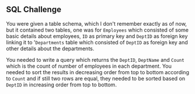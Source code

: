 ## SQL Challenge

You were given a table schema, which I don't remember exactly as of now, but it contained two tables, one was for `Employees` which consisted of some basic details about employees, `ID` as primary key and `DeptID` as foreign key linking it to '`Departments` table which consisted of `DeptID` as foreign key and other details about the departments.

You needed to write a query which returns the `DeptID`, `DeptName` and `Count` which is the count of number of employees in each department. You needed to sort the results in decreasing order from top to bottom according to `Count` and if still two rows are equal, they needed to be sorted based on `DeptID` in increasing order from top to bottom.

